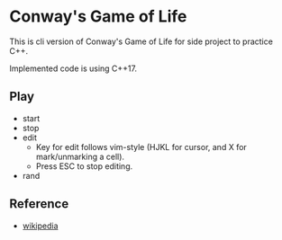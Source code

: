 # Conway's Game of Life
This is cli version of Conway's Game of Life for side project to practice C++.

Implemented code is using C++17.

## Play
- start
- stop
- edit
  - Key for edit follows vim-style (HJKL for cursor, and X for mark/unmarking a cell).
  - Press ESC to stop editing.
- rand

## Reference
- [wikipedia](https://en.m.wikipedia.org/wiki/Conway%27s_Game_of_Life)

